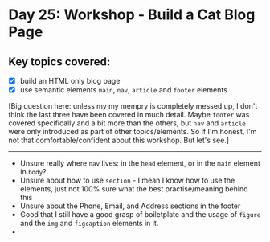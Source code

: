 # Day 25: Workshop - Build a Cat Blog Page

## Key topics covered:
- [x] build an HTML only blog page
- [x] use semantic elements `main`, `nav`, `article` and `footer` elements

[Big question here: unless my my mempry is completely messed up, I don't think the last three have been covered in much detail. Maybe `footer` was covered specifically and a bit more than the others, but `nav` and `article` were only introduced as part of other topics/elements. So if I'm honest, I'm not that comfortable/confident about this workshop. But let's see.]

----

- Unsure really where `nav` lives: in the `head` element, or in the `main` element in `body`?
- Unsure about how to use `section` - I mean I know how to use the elements, just not 100% sure what the best practise/meaning behind this
- Unsure about the Phone, Email, and Address sections in the footer
- Good that I still have a good grasp of boiletplate and the usage of `figure` and the `img` and `figcaption` elements in it.
- 
